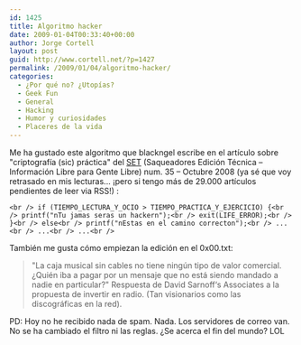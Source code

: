 ```yaml
---
id: 1425
title: Algoritmo hacker
date: 2009-01-04T00:33:40+00:00
author: Jorge Cortell
layout: post
guid: http://www.cortell.net/?p=1427
permalink: /2009/01/04/algoritmo-hacker/
categories:
  - ¿Por qué no? ¿Utopías?
  - Geek Fun
  - General
  - Hacking
  - Humor y curiosidades
  - Placeres de la vida
---
```

Me ha gustado este algoritmo que blackngel escribe en el artículo sobre "criptografía (sic) práctica" del <a title="http://www.set-ezine.org" href="http://www.set-ezine.org" target="_blank">SET</a> (Saqueadores Edición Técnica – Información Libre para Gente Libre) num. 35 – Octubre 2008 (ya sé que voy retrasado en mis lecturas... ¡pero si tengo más de 29.000 artículos pendientes de leer via RSS!) :

`<br />
if (TIEMPO_LECTURA_Y_OCIO > TIEMPO_PRACTICA_Y_EJERCICIO) {<br />
printf("nTu jamas seras un hackern");<br />
exit(LIFE_ERROR);<br />
}<br />
else<br />
printf("nEstas en el camino correcton");<br />
...<br />
...<br />
...<br />
` 

También me gusta cómo empiezan la edición en el 0x00.txt:

> "La caja musical sin cables no tiene ningún tipo de valor comercial. ¿Quién iba a pagar por un mensaje que no está siendo mandado a nadie en particular?" Respuesta de David Sarnoff‘s Associates a la propuesta de invertir en radio. (Tan visionarios como las discográficas en la red).

PD: Hoy no he recibido nada de spam. Nada. Los servidores de correo van. No se ha cambiado el filtro ni las reglas. ¿Se acerca el fin del mundo? LOL